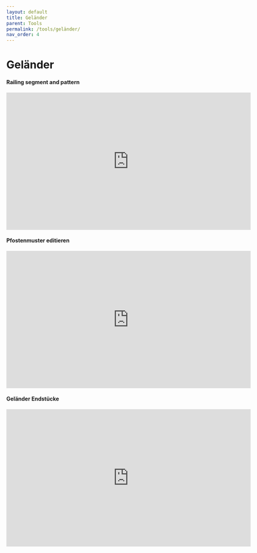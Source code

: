 ```yaml
---
layout: default
title: Geländer
parent: Tools
permalink: /tools/geländer/
nav_order: 4
---
```

# Geländer

#### Railing segment and pattern
<iframe width="640" height="360" src="https://www.youtube.com/embed/DZHVAk5z0uU" frameborder="0" allow="accelerometer; autoplay; encrypted-media; gyroscope; picture-in-picture" allowfullscreen></iframe>

#### Pfostenmuster editieren
<iframe width="640" height="360" src="https://www.youtube.com/embed/3NoWIzePwYI" frameborder="0" allow="accelerometer; autoplay; encrypted-media; gyroscope; picture-in-picture" allowfullscreen></iframe>

#### Geländer Endstücke
<iframe width="640" height="360" src="https://www.youtube.com/embed/gwAoXXxJVWc" frameborder="0" allow="accelerometer; autoplay; encrypted-media; gyroscope; picture-in-picture" allowfullscreen></iframe>
